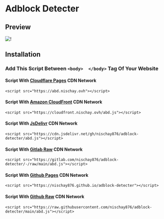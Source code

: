 # Adblock Detecter
## Preview
![!](https://i.imgur.com/zPU6g1Y.png)
## Installation
### Add This Script Between `<body>  </body>` Tag Of Your Website
#### Script With [Cloudflare Pages](https://pages.cloudflare.com) CDN Network
```
<script src="https://abd.nischay.ovh"></script>
```
#### Script With [Amazon CloudFront](https://aws.amazon.com/cloudfront) CDN Network
```
<script src="https://cloudfront.nischay.ovh/abd.js"></script>
```
#### Script With [JsDelivr](https://www.jsdelivr.com) CDN Network
```
<script src="https://cdn.jsdelivr.net/gh/nischay876/adblock-detecter/abd.js"></script>
```
#### Script With [Gitlab Raw](https://gitlab.com) CDN Network
```
<script src="https://gitlab.com/nischay876/adblock-detecter/-/raw/main/abd.js"></script>
```
#### Script With [Github Pages](https://pages.github.com) CDN Network
```
<script src="https://nischay876.github.io/adblock-detecter"></script>
```
#### Script With [Github Raw](https://github.com) CDN Network
```
<script src="https://raw.githubusercontent.com/nischay876/adblock-detecter/main/abd.js"></script>
```

